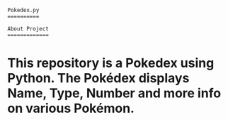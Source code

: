 
    Pokedex.py
    ==========

    About Project
    =============
# This repository is a Pokedex using Python. The Pokédex displays Name, Type, Number and more info on various Pokémon. 